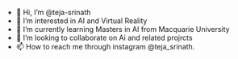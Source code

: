 - 👋 Hi, I’m @teja-srinath
- 👀 I’m interested in AI and Virtual Reality
- 🌱 I’m currently learning Masters in AI from Macquarie University
- 💞️ I’m looking to collaborate on Ai and related projrcts
- 📫 How to reach me through instagram @teja_srinath.

<!---
teja-srinath/teja-srinath is a ✨ special ✨ repository because its `README.md` (this file) appears on your GitHub profile.
You can click the Preview link to take a look at your changes.
--->
